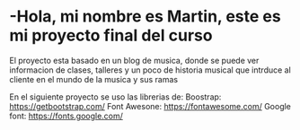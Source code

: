 # -Hola, mi nombre es Martin, este es mi proyecto final del curso

El proyecto esta basado en un blog de musica, donde se puede ver informacion de clases, talleres y un poco de historia musical que intrduce al cliente en el mundo de la musica y sus ramas

En el siguiente proyecto se uso las librerias de:
Boostrap:  https://getbootstrap.com/
Font Awesone: https://fontawesome.com/
Google font: https://fonts.google.com/

